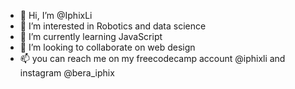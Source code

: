 - 👋 Hi, I’m @IphixLi
- 👀 I’m interested in Robotics and data science
- 🌱 I’m currently learning JavaScript
- 💞️ I’m looking to collaborate on web design
- 📫 you can reach me on my freecodecamp account @iphixli and instagram @bera_iphix

<!---
IphixLi/IphixLi is a ✨ special ✨ repository because its `README.md` (this file) appears on your GitHub profile.
You can click the Preview link to take a look at your changes.
--->
